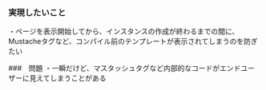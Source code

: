 ### 実現したいこと  
・ページを表示開始してから、インスタンスの作成が終わるまでの間に、Mustacheタグなど、コンパイル前のテンプレートが表示されてしまうのを防ぎたい

###　問題
・一瞬だけど、マスタッシュタグなど内部的なコードがエンドユーザーに見えてしまうことがある